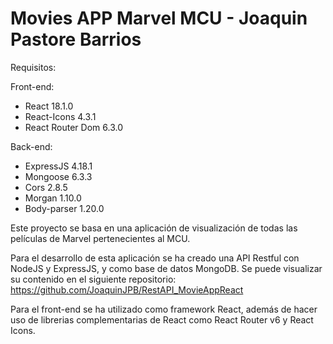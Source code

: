 # Movies APP Marvel MCU - Joaquin Pastore Barrios

Requisitos:

Front-end:
- React 18.1.0
- React-Icons 4.3.1
- React Router Dom 6.3.0

Back-end:
- ExpressJS 4.18.1
- Mongoose 6.3.3
- Cors 2.8.5
- Morgan 1.10.0
- Body-parser 1.20.0

Este proyecto se basa en una aplicación de visualización de todas las películas de Marvel pertenecientes al MCU. 

Para el desarrollo de esta aplicación se ha creado una API Restful con NodeJS y ExpressJS, y como base de datos MongoDB. 
Se puede visualizar su contenido en el siguiente repositorio: https://github.com/JoaquinJPB/RestAPI_MovieAppReact

Para el front-end se ha utilizado como framework React, además de hacer uso de librerias complementarias de React como React Router v6 y React Icons.
